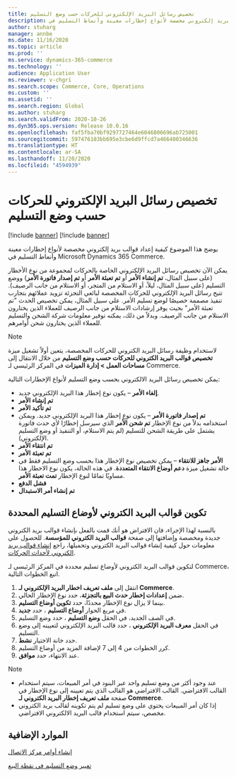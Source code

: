 ```yaml
---
title: تخصيص رسائل البريد الإلكتروني للحركات حسب وضع التسليم
description: يوضح هذا الموضوع كيفية إعداد قوالب بريد إلكتروني مخصصة لأنواع إخطارات معينة وأنماط التسليم في Microsoft Dynamics 365 Commerce.
author: stuharg
manager: annbe
ms.date: 11/16/2020
ms.topic: article
ms.prod: ''
ms.service: dynamics-365-commerce
ms.technology: ''
audience: Application User
ms.reviewer: v-chgri
ms.search.scope: Commerce, Core, Operations
ms.custom: ''
ms.assetid: ''
ms.search.region: Global
ms.author: stuharg
ms.search.validFrom: 2020-10-26
ms.dyn365.ops.version: Release 10.0.16
ms.openlocfilehash: faf5fba70bf9297727464e6046806696ab725001
ms.sourcegitcommit: 597476103bb695e3cbe6d9ffcd7a466400346636
ms.translationtype: HT
ms.contentlocale: ar-SA
ms.lasthandoff: 11/20/2020
ms.locfileid: "4594939"
---
```

# <a name="customize-transactional-emails-by-mode-of-delivery"></a>تخصيص رسائل البريد الإلكتروني للحركات حسب وضع التسليم

[!include [banner](includes/banner.md)]
[!include [banner](includes/preview-banner.md)]

يوضح هذا الموضوع كيفية إعداد قوالب بريد إلكتروني مخصصة لأنواع إخطارات معينة وأنماط التسليم في Microsoft Dynamics 365 Commerce.

يمكن الآن تخصيص رسائل البريد الإلكتروني الخاصة بالحركات لمجموعة من نوع الأخطار (على سبيل المثال، **تم إنشاء الأمر** أو **تم تعبئة الأمر** أو **تم إصدار فاتورة الأمر**) ووضع التسليم‬ (على سبيل المثال، ليلاً، أو الاستلام من المتجر، أو الاستلام من جانب الرصيف). تتيح رسائل البريد الإلكتروني للحركات المخصصة لبائعي التجزئة تزويد عملائهم بتجارب تنفيذ مصممة خصيصًا لوضع تسليم الأمر. علي سبيل المثال، يمكن تخصيص الحدث "تم تعبئة الأمر" بحيث يوفر إرشادات الاستلام من جانب الرصيف للعملاء الذين يختارون الاستلام من جانب الرصيف. وبدلاً من ذلك، يمكنه توفير معلومات شركة الشحن والتسليم للعملاء الذين يختارون شحن أوامرهم.

> [!NOTE]
> لاستخدام وظيفة رسائل البريد الكتروني للحركات المخصصة، يتعين أولاً تشغيل ميزة **تخصيص قوالب البريد الكتروني للحركات حسب وضع التسليم** من خلال الانتقال إلى **مساحات العمل \> إدارة الميزات** في المركز الرئيسي لـ Commerce.

يمكن تخصيص رسائل البريد الالكتروني بحسب وضع التسليم لأنواع الإخطارات التالية:

- **إلغاء الأمر** – يكون نوع إخطار هذا البريد الإلكتروني جديد.
- **تم إنشاء الأمر**
- **تم تأكيد الأمر**
- **تم إصدار فاتورة الأمر** – يكون نوع إخطار هذا البريد الإلكتروني جديد. ويمكن استخدامه بدلاً من نوع الإخطار **تم شحن الأمر** الذي سيرسل إخطارًا لأي حدث فاتورة يشتمل على طريقة الشحن للتسليم (لم يتم الاستلام، أو التنفيذ أو وضع التسليم الإلكتروني).
- **تم انتقاء الأمر**
- **تم تعبئة الأمر**
- **الأمر جاهز للانتقاء** – يمكن تخصيص نوع الإخطار هذا بحسب وضع التسليم فقط في حالة تشغيل ميزة **دعم أوضاع الانتقاء المتعددة**. في هذه الحالة، يكون نوع الاخطار هذا مساويًا تمامًا لنوع الإخطار **تمت تعبئة الأمر**.
- **فشل الدفع**
- **تم إنشاء أمر الاستبدال**

## <a name="configure-email-templates-for-specific-modes-of-delivery"></a>تكوين قوالب البريد الكتروني لأوضاع التسليم المحددة

بالنسبة لهذا الإجراء، فان الافتراض هو أنك قمت بالفعل بإنشاء قوالب بريد الكتروني جديدة ومخصصة وإضافتها إلى صفحة **قوالب البريد الكتروني للمؤسسة**. للحصول علي معلومات حول كيفية إنشاء قوالب البريد الكتروني وتحميلها، راجع [إنشاء قوالب بريد الكتروني لأحداث الحركات](email-templates-transactions.md).

لتكوين قوالب البريد الكتروني لأوضاع تسليم محددة في المركز الرئيسي لـ Commerce، اتبع الخطوات التالية.

1. انتقل إلى **ملف تعريف اخطار البريد الإلكتروني لـ Commerce**.
1. ضمن **إعدادات إخطار حدث البيع بالتجزئة**، حدد نوع الإخطار الحالي.
1. بينما لا يزال نوع الإخطار محددًا، حدد **تكوين أوضاع التسليم**.
1. في مربع الحوار **أوضاع التسليم** ، حدد **جديد**.
1. في الصف الجديد، في الحقل **وضع التسليم** ، حدد وضع التسليم.
1. في الحقل **معرف البريد الإلكتروني** ، حدد قالب البريد الإلكتروني لتعيينه إلى وضع التسليم.
1. حدد خانة الاختيار **نشط**.
1. كرر الخطوات من 4 إلى 7 لإضافة المزيد من أوضاع التسليم.
1. عند الانتهاء، حدد **موافق**.

> [!NOTE]
> - عند وجود أكثر من وضع تسليم واحد عبر البنود في أمر المبيعات، سيتم استخدام القالب الافتراضي. القالب الافتراضي هو القالب الذي يتم تعيينه إلى نوع الإخطار في صفحة **ملف تعريف إخطار البريد الكتروني لـ Commerce**.
> - إذا كان أمر المبيعات يحتوي علي وضع تسليم لم يتم تكوينه لقالب بريد الكتروني مخصص، سيتم استخدام قالب البريد الالكتروني الافتراضي.

## <a name="additional-resources"></a>الموارد الإضافية

[إنشاء أوامر مركز الاتصال](tasks/create-call-center-orders.md)

[تغيير ‏‫وضع التسليم‬ في نقطة البيع](pos-change-delivery-mode.md)
